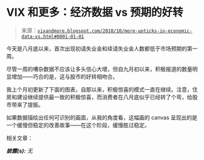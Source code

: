 <!--yml

类别：未分类

日期：2024-05-18 16:59:57

-->

# VIX 和更多：经济数据 vs 预期的好转

> 来源：[`vixandmore.blogspot.com/2010/10/more-upticks-in-economic-data-vs.html#0001-01-01`](http://vixandmore.blogspot.com/2010/10/more-upticks-in-economic-data-vs.html#0001-01-01)

今天是八月底以来，首次出现初请失业金和续请失业金人数都低于市场预期的第一周。

尽管一周的嘈杂数据不应该让多头信心大增，但自九月初以来，积极报道的数量明显增加——巧合的是，这与股市的好转相吻合。

我上个月初更新了下面的图表，自那以来，积极惊喜的模式一直在继续。注意，住房和建设继续提供最一致的积极惊喜，而消费者在八月底似乎已经转了个弯，给股市带来了提振。

如果数据描绘出任何可识别的画面，从我的角度看，这幅画的 canvas 呈现出的是一个缓慢但稳定的改善故事——在这个阶段，缓慢胜过稳定。

相关文章：

***披露(s):*** *无*
